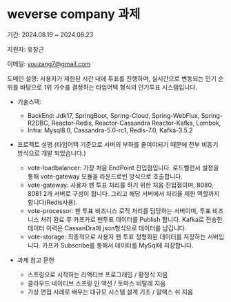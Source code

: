 # weverse company 과제
기간: 2024.08.19 ~ 2024.08.23

지원자: 유창근

이메일: youzang7@gmail.com

도메인 설명: 사용자가 제한된 시간 내에 투표를 진행하며, 실시간으로 변동되는 인기 순위를 바탕으로 1위 가수를 결정하는 타임어택 형식의 인기투표 시스템입니다. 

* 기술스택:
  * BackEnd: Jdk17, SpringBoot, Spring-Cloud, Spring-WebFlux, Spring-R2DBC, Reactor-Redis, Reactor-Cassandra Reactor-Kafka, Lombok, 
  * Infra: Mysql8.0, Cassandra-5.0-rc1, Redis-7.0, Kafka-3.5.2

* 프로젝트 설명 (타임어택 기준으로 서버의 부하를 줄여야되기 때문에 전부 비동기 방식으로 개발 되었습니다.)
  * vote-loadbalancer: 가장 처음 EndPoint 진입점입니다. 로드벨런서 설정을 통해 vote-gateway 모듈을 라운드로빈 방식으로 호출합니다.
  * vote-gateway: 사용자 팬 투표 처리를 하기 위한 처음 진입점이며, 8080, 8081 2개 서버로 구성이 됩니다. 그리고 해당 서버에서 처리율 제한 역할까지 합니다(Redis사용).
  * vote-processor: 팬 투표 비즈니스 로직 처리를 담당하는 서버이며, 투표 비즈니스 처리 완료 후 카프카로 팬투표 데이터를 Publish 합니다. Kafka로 전송한 데이터 이력은 CassanDra에 json형식으로 데이터를 남깁니다.
  * vote-storage: 최종적으로 사용자 팬 투표 정형화된 데이터를 저장하는 서버입니다. 카프카 Subscribe를 통해서 데이터를 MySql에 저장합니다.

* 과제 참고 문헌
  * 스프링으로 시작하는 리액티브 프로그래밍 / 황정식 지음
  * 클라우드 네이티브 스프링 인 액션 / 토마스 비탈레 지음
  * 가상 면접 사례로 배우는 대규모 시스템 설계 기초 / 알렉스 쉬 지음

